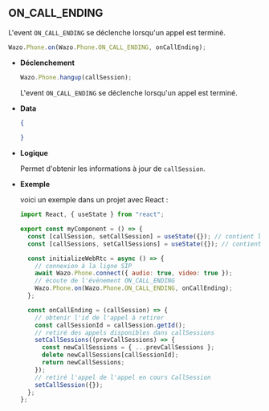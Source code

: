 ## ON_CALL_ENDING

L'event `ON_CALL_ENDING` se déclenche lorsqu'un appel est terminé.

```js
Wazo.Phone.on(Wazo.Phone.ON_CALL_ENDING, onCallEnding);
```

<div class="useless-tab-container">

- **Déclenchement**

  ```js
  Wazo.Phone.hangup(callSession);
  ```

  L'event `ON_CALL_ENDING` se déclenche lorsqu'un appel est terminé.

- **Data**

  ```json
  {
    
  }
  ```

- **Logique**

  Permet d'obtenir les informations à jour de `callSession`.

- **Exemple**

  voici un exemple dans un projet avec React :

  ```js
  import React, { useState } from "react";

  export const myComponent = () => {
    const [callSession, setCallSession] = useState({}); // contient l'appel actif
    const [callSessions, setCallSessions] = useState({}); // contient l'ensemble des appels (en cours et disponible)

    const initializeWebRtc = async () => {
      // connexion à la ligne SIP
      await Wazo.Phone.connect({ audio: true, video: true });
      // écoute de l'évènement ON_CALL_ENDING
      Wazo.Phone.on(Wazo.Phone.ON_CALL_ENDING, onCallEnding);
    };

    const onCallEnding = (callSession) => {
      // obtenir l'id de l'appel à retirer
      const callSessionId = callSession.getId();
      // retiré des appels disponibles dans callSessions
      setCallSessions((prevCallSessions) => {
        const newCallSessions = { ...prevCallSessions };
        delete newCallSessions[callSessionId];
        return newCallSessions;
      });
      // retiré l'appel de l'appel en cours CallSession
      setCallSession({});
    };
  };
  ```

</div>
